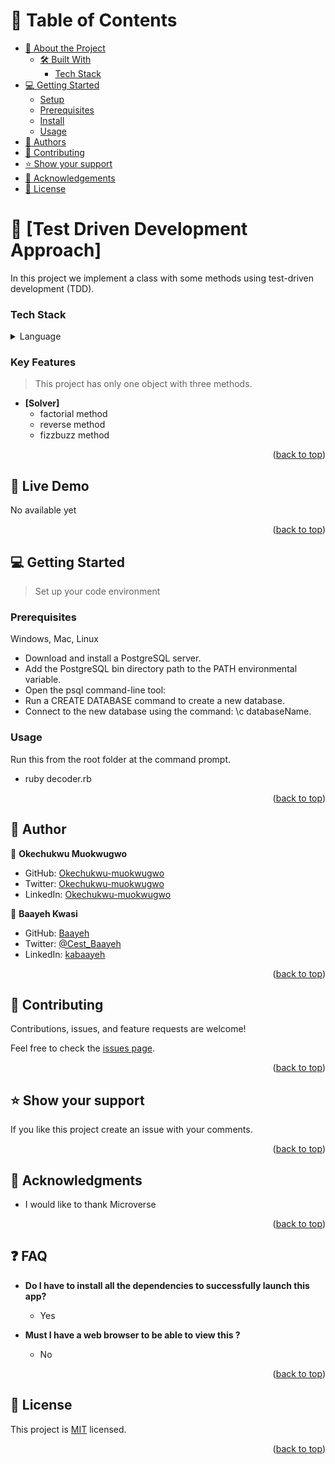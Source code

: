 <!-- TABLE OF CONTENTS -->

# 📗 Table of Contents

- [📖 About the Project](#about-project)
  - [🛠 Built With](#built-with)
    - [Tech Stack](#tech-stack)
- [💻 Getting Started](#getting-started)
  - [Setup](#setup)
  - [Prerequisites](#prerequisites)
  - [Install](#install)
  - [Usage](#usage)
- [👥 Authors](#authors)
- [🤝 Contributing](#contributing)
- [⭐️ Show your support](#support)
- [🙏 Acknowledgements](#acknowledgements)
- [📝 License](#license)

<!-- PROJECT DESCRIPTION -->

# 📖 [Test Driven Development Approach] <a name="about-project"></a>

<p>In this project we implement a class with some methods using test-driven development (TDD).</p>

### Tech Stack <a name="tech-stack"></a>

<details>
  <summary>Language</summary>
  <ul>
    <li><a href="https://www.ruby-lang.org/">Ruby</a></li>
  </ul>
</details>

<!-- Features -->

### Key Features <a name="key-features"></a>

> This project has only one object with three methods.

- **[Solver]**
  - factorial method
  - reverse method
  - fizzbuzz method

<p align="right">(<a href="#readme-top">back to top</a>)</p>

<!-- LIVE DEMO -->

## 🚀 Live Demo <a name="live-demo"></a>

No available yet

<p align="right">(<a href="#readme-top">back to top</a>)</p>

<!-- GETTING STARTED -->

## 💻 Getting Started <a name="getting-started"></a>

> Set up your code environment

### Prerequisites

<!-- Setup GitHub. -->
<!-- Install [node](https://nodejs.org/en/) -->

Windows, Mac, Linux

<!-- ### Setup -->
<!-- #### Set Up a PostgreSQL Database on Windows -->

- Download and install a PostgreSQL server.
- Add the PostgreSQL bin directory path to the PATH environmental variable.
- Open the psql command-line tool:
- Run a CREATE DATABASE command to create a new database.
- Connect to the new database using the command: \c databaseName.

### Usage

Run this from the root folder at the command prompt.

- ruby decoder.rb

<p align="right">(<a href="#readme-top">back to top</a>)</p>

<!-- AUTHORS -->

## 👥 Author <a name="authors"></a>

👤 **Okechukwu Muokwugwo**

- GitHub: [Okechukwu-muokwugwo](https://github.com/Okechukwu-muokwugwo)
- Twitter: [Okechukwu-muokwugwo](https://twitter.com/Cest_Baayeh)
- LinkedIn: [Okechukwu-muokwugwo](https://linkedin.com/in/kabaayeh)

👤 **Baayeh Kwasi**

- GitHub: [Baayeh](https://github.com/Baayeh)
- Twitter: [@Cest_Baayeh](https://twitter.com/Cest_Baayeh)
- LinkedIn: [kabaayeh](https://linkedin.com/in/kabaayeh)

<p align="right">(<a href="#readme-top">back to top</a>)</p>

<!-- CONTRIBUTING -->

## 🤝 Contributing <a name="contributing"></a>

Contributions, issues, and feature requests are welcome!

Feel free to check the [issues page](../../issues/).

<p align="right">(<a href="#readme-top">back to top</a>)</p>

<!-- SUPPORT -->

## ⭐️ Show your support <a name="support"></a>

If you like this project create an issue with your comments.

<p align="right">(<a href="#readme-top">back to top</a>)</p>

<!-- ACKNOWLEDGEMENTS -->

## 🙏 Acknowledgments <a name="acknowledgements"></a>

- I would like to thank Microverse

<p align="right">(<a href="#readme-top">back to top</a>)</p>

<!-- FAQ (optional) -->

## ❓ FAQ <a name="faq"></a>

- **Do I have to install all the dependencies to successfully launch this app?**

  - Yes

- **Must I have a web browser to be able to view this ?**

  - No

<p align="right">(<a href="#readme-top">back to top</a>)</p>

<!-- LICENSE -->

## 📝 License <a name="license"></a>

This project is [MIT](./LICENSE) licensed.

<p align="right">(<a href="#readme-top">back to top</a>)</p>

